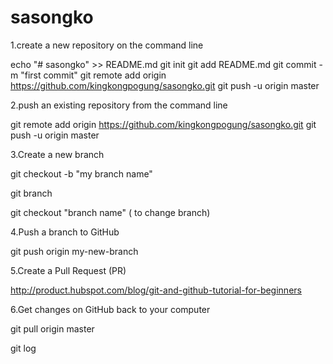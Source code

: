 # sasongko

1.create a new repository on the command line

echo "# sasongko" >> README.md
git init
git add README.md
git commit -m "first commit"
git remote add origin https://github.com/kingkongpogung/sasongko.git
git push -u origin master




2.push an existing repository from the command line

git remote add origin https://github.com/kingkongpogung/sasongko.git
git push -u origin master




3.Create a new branch

git checkout -b "my branch name"

git branch

git checkout "branch name" ( to change branch)




4.Push a branch to GitHub

git push origin my-new-branch




5.Create a Pull Request (PR)

http://product.hubspot.com/blog/git-and-github-tutorial-for-beginners




6.Get changes on GitHub back to your computer

git pull origin master

git log
